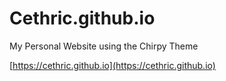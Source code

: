 # Cethric.github.io

My Personal Website using the Chirpy Theme

[https://cethric.github.io](https://cethric.github.io)
